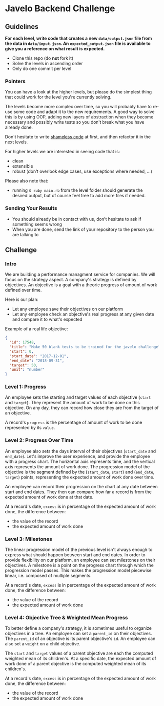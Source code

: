 # Javelo Backend Challenge

## Guidelines

**For each level, write code that creates a new `data/output.json` file from the data in `data/input.json`. An `expected_output.json` file is available to give you a reference on what result is expected.**

- Clone this repo (do **not** fork it)
- Solve the levels in ascending order
- Only do one commit per level

### Pointers

You can have a look at the higher levels, but please do the simplest thing that could work for the level you're currently solving.

The levels become more complex over time, so you will probably have to re-use some code and adapt it to the new requirements.
A good way to solve this is by using OOP, adding new layers of abstraction when they become necessary and possibly write tests so you don't break what you have already done.

Don't hesitate to write [shameless code](http://red-badger.com/blog/2014/08/20/i-spent-3-days-with-sandi-metz-heres-what-i-learned/) at first, and then refactor it in the next levels.

For higher levels we are interested in seeing code that is:
- clean
- extensible
- robust (don't overlook edge cases, use exceptions where needed, ...)

Please also note that:
- running `$ ruby main.rb` from the level folder should generate the desired output, but of course feel free to add more files if needed.

### Sending Your Results

- You should already be in contact with us, don't hesitate to ask if something seems wrong
- When you are done, send the link of your repository to the person you are talking to

## Challenge

### Intro

We are building a performance managment service for companies. We will focus on the strategy aspect.
A company's strategy is defined by objectives. An objective is a goal with a theoric progress of amount of work defined over time.

Here is our plan:
- Let any employee save their objectives on our platform
- Let any employee check an objective's real progress at any given date and compare it to what's expected

Example of a real life objective:
```JSON
{
  "id": 17548,
  "title": "Make 50 blank tests to be trained for the javelo challenge",
  "start": 0,
  "start_date": "2017-12-01",
  "end_date": "2018-09-31",
  "target": 50,
  "unit": "number"
}
```

### Level 1: Progress

An employee sets the starting and target values of each objective (`start` and `target`). They represent the amount of work to be done on this objective. On any day, they can record how close they are from the target of an objective.

A record's `progress` is the percentage of amount of work to be done represented by its `value`.

### Level 2: Progress Over Time

An employee also sets the days interval of their objectives (`start_date` and `end_date`).
Let's improve the user experience, and provide the employee with a progress chart. The horizontal axis represents time, and the vertical axis represents the amount of work done.
The progression model of the objective is the segment defined by the (`start_date`, `start`) and (`end_date`, `target`) points, representing the expected amount of work done over time.

An employee can record their progression on the chart at any date between start and end dates. They then can compare how far a record is from the expected amount of work done at that date.

At a record's date, `excess` is in percentage of the expected amount of work done, the difference between:
- the value of the record
- the expected amount of work done

### Level 3: Milestones

The linear progression model of the previous level isn't always enough to express what should happen between start and end dates. In order to provide flexibility on our platform, an employee can set milestones on their objectives. A milestone is a point on the progress chart through which the progression model passes. This makes the progression model piecewise linear, i.e. composed of multiple segments.

At a record's date, `excess` is in percentage of the expected amount of work done, the difference between:
- the value of the record
- the expected amount of work done

### Level 4: Objective Tree & Weighted Mean Progress

To better define a company's strategy, it is sometimes useful to organize objectives in a tree. An employee can set a `parent_id` on their objectives. The `parent_id` of an objective is its parent objective's `id`. An employee can also set a `weight` on a child objective.

The `start` and `target` values of a parent objective are each the computed weighted mean of its children's.
At a specific date, the expected amount of work done of a parent objective is the computed weighted mean of its children's.

At a record's date, `excess` is in percentage of the expected amount of work done, the difference between:
- the value of the record
- the expected amount of work done
